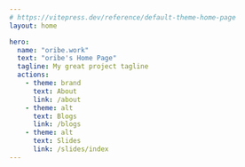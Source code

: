 ```yaml
---
# https://vitepress.dev/reference/default-theme-home-page
layout: home

hero:
  name: "oribe.work"
  text: "oribe's Home Page"
  tagline: My great project tagline
  actions:
    - theme: brand
      text: About
      link: /about
    - theme: alt
      text: Blogs
      link: /blogs
    - theme: alt
      text: Slides
      link: /slides/index
---
```


